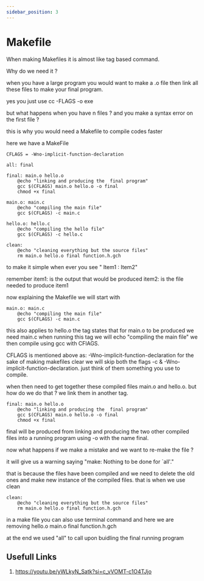 ```yaml
---
sidebar_position: 3
---
```



# Makefile

When making Makefiles it is almost like tag based command. 

Why do we need it ?

when you have a large program you would want to make a .o file
then link all these files to make your final program. 

yes you just use cc -FLAGS <file1> <file2> -o exe

but what happens when you have n files ? and you make a syntax
error on the first file ? 

this is why you would need a Makefile to compile codes faster

here we have a MakeFile 


```MKG
CFLAGS = -Wno-implicit-function-declaration

all: final

final: main.o hello.o
    @echo "linking and producing the  final program"
    gcc $(CFLAGS) main.o hello.o -o final
    chmod +x final

main.o: main.c
    @echo "compiling the main file"
    gcc $(CFLAGS) -c main.c

hello.o: hello.c
    @echo "compiling the hello file"
    gcc $(CFLAGS) -c hello.c

clean:
    @echo "cleaning everything but the source files"
    rm main.o hello.o final function.h.gch

```

to make it simple when ever you see " Item1 : Item2" 

remember item1: is the output that would be produced
         item2: is the file needed to produce item1

now explaining the Makefile
we will start with

```MKG
main.o: main.c
    @echo "compiling the main file"
    gcc $(CFLAGS) -c main.c
```
this also applies to hello.o the tag states that for main.o to be
produced we need main.c when running this tag we will echo "compiling 
the main file" we then compile using gcc with CFlAGS.

CFLAGS is mentioned above as: -Wno-implicit-function-declaration
for the sake of making makefiles clear we will skip both the flags -c 
& -Wno-implicit-function-declaration. just think of them something you
use to compile. 

when then need to get together these compiled files main.o and hello.o. 
but how do we do that ? we link them in another tag. 

```MKG
final: main.o hello.o
    @echo "linking and producing the  final program"
    gcc $(CFLAGS) main.o hello.o -o final
    chmod +x final
```

final will be produced from linking and producing the two other compiled files
into a running program using -o with the name final. 

now what happens if we make a mistake and we want to re-make the file ?

it will give us a warning saying "make: Nothing to be done for `all'."

that is because the files have been compiled and we need to delete the old ones 
and make new instance of the compiled files. that is when we use clean 

```MKG
clean:
    @echo "cleaning everything but the source files"
    rm main.o hello.o final function.h.gch
```
in a make file you can also use terminal command and here we are removing hello.o
main.o final function.h.gch

at the end we used "all" to call upon buidling the final running program

## Usefull Links

1. https://youtu.be/yWLkyN_Satk?si=c_vVOMT-c1O4TJjo
